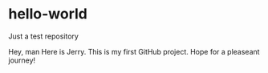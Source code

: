 # hello-world
Just a test repository

Hey, man
Here is Jerry. This is my first GitHub project. Hope for a pleaseant journey!
